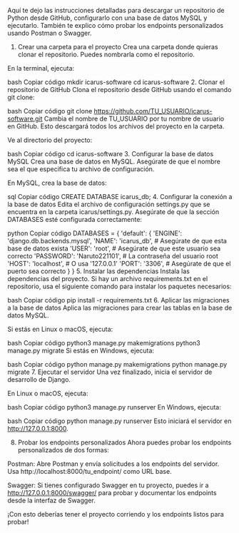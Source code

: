 Aquí te dejo las instrucciones detalladas para descargar un repositorio de Python desde GitHub, configurarlo con una base de datos MySQL y ejecutarlo. También te explico cómo probar los endpoints personalizados usando Postman o Swagger.

1. Crear una carpeta para el proyecto
   Crea una carpeta donde quieras clonar el repositorio. Puedes nombrarla como el repositorio.

En la terminal, ejecuta:

bash
Copiar código
mkdir icarus-software
cd icarus-software 2. Clonar el repositorio de GitHub
Clona el repositorio desde GitHub usando el comando git clone:

bash
Copiar código
git clone https://github.com/TU_USUARIO/icarus-software.git
Cambia el nombre de TU_USUARIO por tu nombre de usuario en GitHub. Esto descargará todos los archivos del proyecto en la carpeta.

Ve al directorio del proyecto:

bash
Copiar código
cd icarus-software 3. Configurar la base de datos MySQL
Crea una base de datos en MySQL. Asegúrate de que el nombre sea el que especifica tu archivo de configuración.

En MySQL, crea la base de datos:

sql
Copiar código
CREATE DATABASE icarus_db; 4. Configurar la conexión a la base de datos
Edita el archivo de configuración settings.py que se encuentra en la carpeta icarus/settings.py. Asegúrate de que la sección DATABASES esté configurada correctamente:

python
Copiar código
DATABASES = {
'default': {
'ENGINE': 'django.db.backends.mysql',
'NAME': 'icarus_db', # Asegúrate de que esta base de datos exista
'USER': 'root', # Asegúrate de que este usuario sea correcto
'PASSWORD': 'Naruto221101', # La contraseña del usuario root
'HOST': 'localhost', # O usa '127.0.0.1'
'PORT': '3306', # Asegúrate de que el puerto sea correcto
}
} 5. Instalar las dependencias
Instala las dependencias del proyecto. Si hay un archivo requirements.txt en el repositorio, usa el siguiente comando para instalar los paquetes necesarios:

bash
Copiar código
pip install -r requirements.txt 6. Aplicar las migraciones a la base de datos
Aplica las migraciones para crear las tablas en la base de datos MySQL.

Si estás en Linux o macOS, ejecuta:

bash
Copiar código
python3 manage.py makemigrations
python3 manage.py migrate
Si estás en Windows, ejecuta:

bash
Copiar código
python manage.py makemigrations
python manage.py migrate 7. Ejecutar el servidor
Una vez finalizado, inicia el servidor de desarrollo de Django.

En Linux o macOS, ejecuta:

bash
Copiar código
python3 manage.py runserver
En Windows, ejecuta:

bash
Copiar código
python manage.py runserver
Esto iniciará el servidor en http://127.0.0.1:8000.

8. Probar los endpoints personalizados
   Ahora puedes probar los endpoints personalizados de dos formas:

Postman: Abre Postman y envía solicitudes a los endpoints del servidor. Usa http://localhost:8000/tu_endpoint/ como URL base.

Swagger: Si tienes configurado Swagger en tu proyecto, puedes ir a http://127.0.0.1:8000/swagger/ para probar y documentar los endpoints desde la interfaz de Swagger.

¡Con esto deberías tener el proyecto corriendo y los endpoints listos para probar!
